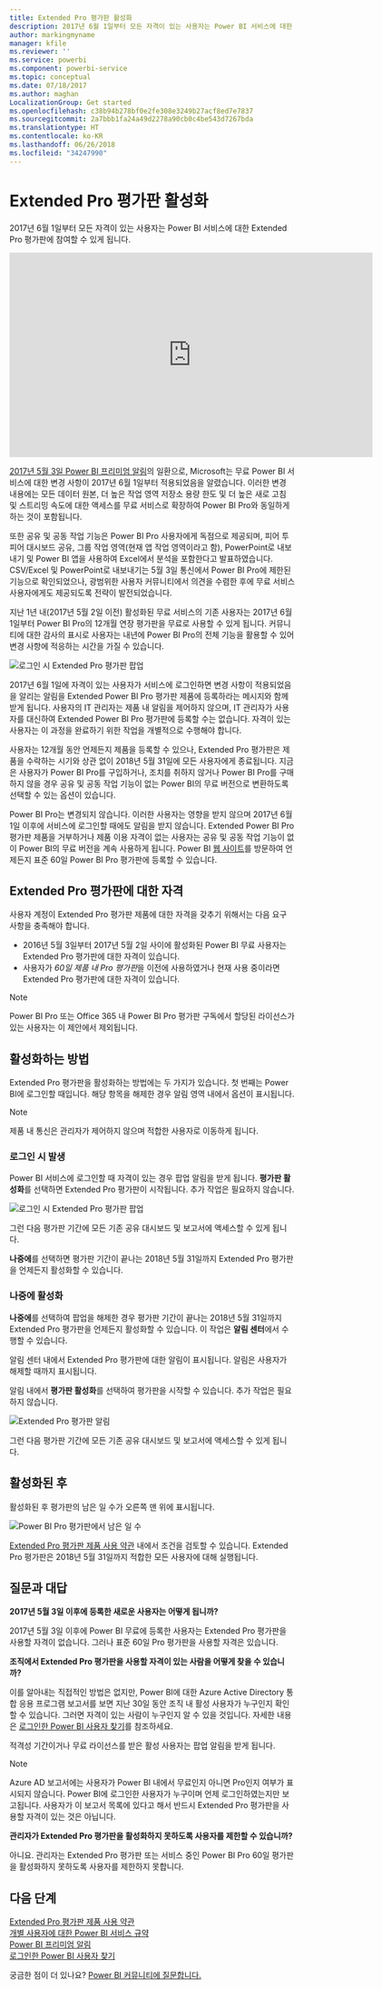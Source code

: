 ```yaml
---
title: Extended Pro 평가판 활성화
description: 2017년 6월 1일부터 모든 자격이 있는 사용자는 Power BI 서비스에 대한 Extended Pro 평가판에 참여할 수 있게 됩니다.
author: markingmyname
manager: kfile
ms.reviewer: ''
ms.service: powerbi
ms.component: powerbi-service
ms.topic: conceptual
ms.date: 07/18/2017
ms.author: maghan
LocalizationGroup: Get started
ms.openlocfilehash: c38b94b278bf0e2fe308e3249b27acf8ed7e7837
ms.sourcegitcommit: 2a7bbb1fa24a49d2278a90cb0c4be543d7267bda
ms.translationtype: HT
ms.contentlocale: ko-KR
ms.lasthandoff: 06/26/2018
ms.locfileid: "34247990"
---
```

# <a name="extended-pro-trial-activation"></a>Extended Pro 평가판 활성화
2017년 6월 1일부터 모든 자격이 있는 사용자는 Power BI 서비스에 대한 Extended Pro 평가판에 참여할 수 있게 됩니다.

<iframe width="640" height="360" src="https://www.youtube.com/embed/tPsNoPyY9aA?showinfo=0" frameborder="0" allowfullscreen></iframe>

[2017년 5월 3일 Power BI 프리미엄 알림](https://powerbi.microsoft.com/blog/microsoft-accelerates-modern-bi-adoption-with-power-bi-premium/)의 일환으로, Microsoft는 무료 Power BI 서비스에 대한 변경 사항이 2017년 6월 1일부터 적용되었음을 알렸습니다. 이러한 변경 내용에는 모든 데이터 원본, 더 높은 작업 영역 저장소 용량 한도 및 더 높은 새로 고침 및 스트리밍 속도에 대한 액세스를 무료 서비스로 확장하여 Power BI Pro와 동일하게 하는 것이 포함됩니다.

또한 공유 및 공동 작업 기능은 Power BI Pro 사용자에게 독점으로 제공되며, 피어 투 피어 대시보드 공유, 그룹 작업 영역(현재 앱 작업 영역이라고 함), PowerPoint로 내보내기 및 Power BI 앱을 사용하여 Excel에서 분석을 포함한다고 발표하였습니다. CSV/Excel 및 PowerPoint로 내보내기는 5월 3일 통신에서 Power BI Pro에 제한된 기능으로 확인되었으나, 광범위한 사용자 커뮤니티에서 의견을 수렴한 후에 무료 서비스 사용자에게도 제공되도록 전략이 발전되었습니다.

지난 1년 내(2017년 5월 2일 이전) 활성화된 무료 서비스의 기존 사용자는 2017년 6월 1일부터 Power BI Pro의 12개월 연장 평가판을 무료로 사용할 수 있게 됩니다. 커뮤니티에 대한 감사의 표시로 사용자는 내년에 Power BI Pro의 전체 기능을 활용할 수 있어 변경 사항에 적응하는 시간을 가질 수 있습니다.

![로그인 시 Extended Pro 평가판 팝업](media/service-extended-pro-trial/extended-pro-trial-activate-pop-up.png)

2017년 6월 1일에 자격이 있는 사용자가 서비스에 로그인하면 변경 사항이 적용되었음을 알리는 알림을 Extended Power BI Pro 평가판 제품에 등록하라는 메시지와 함께 받게 됩니다. 사용자의 IT 관리자는 제품 내 알림을 제어하지 않으며, IT 관리자가 사용자를 대신하여 Extended Power BI Pro 평가판에 등록할 수는 없습니다. 자격이 있는 사용자는 이 과정을 완료하기 위한 작업을 개별적으로 수행해야 합니다.

사용자는 12개월 동안 언제든지 제품을 등록할 수 있으나, Extended Pro 평가판은 제품을 수락하는 시기와 상관 없이 2018년 5월 31일에 모든 사용자에게 종료됩니다. 지금은 사용자가 Power BI Pro를 구입하거나, 조치를 취하지 않거나 Power BI Pro를 구매하지 않을 경우 공유 및 공동 작업 기능이 없는 Power BI의 무료 버전으로 변환하도록 선택할 수 있는 옵션이 있습니다.

Power BI Pro는 변경되지 않습니다. 이러한 사용자는 영향을 받지 않으며 2017년 6월 1일 이후에 서비스에 로그인할 때에도 알림을 받지 않습니다. Extended Power BI Pro 평가판 제품을 거부하거나 제품 이용 자격이 없는 사용자는 공유 및 공동 작업 기능이 없이 Power BI의 무료 버전을 계속 사용하게 됩니다. Power BI [웹 사이트](https://powerbi.microsoft.com/get-started/)를 방문하여 언제든지 표준 60일 Power BI Pro 평가판에 등록할 수 있습니다.

## <a name="eligibility-for-extended-pro-trial"></a>Extended Pro 평가판에 대한 자격
사용자 계정이 Extended Pro 평가판 제품에 대한 자격을 갖추기 위해서는 다음 요구 사항을 충족해야 합니다.

* 2016년 5월 3일부터 2017년 5월 2일 사이에 활성화된 Power BI 무료 사용자는 Extended Pro 평가판에 대한 자격이 있습니다.
* 사용자가 *60일 제품 내 Pro 평가판*을 이전에 사용하였거나 현재 사용 중이라면 Extended Pro 평가판에 대한 자격이 있습니다.

> [!NOTE]
> Power BI Pro 또는 Office 365 내 Power BI Pro 평가판 구독에서 할당된 라이선스가 있는 사용자는 이 제안에서 제외됩니다.
> 
> 

## <a name="how-to-activate"></a>활성화하는 방법
Extended Pro 평가판을 활성화하는 방법에는 두 가지가 있습니다. 첫 번째는 Power BI에 로그인할 때입니다. 해당 항목을 해제한 경우 알림 영역 내에서 옵션이 표시됩니다.

> [!NOTE]
> 제품 내 통신은 관리자가 제어하지 않으며 적합한 사용자로 이동하게 됩니다.
> 
> 

### <a name="experience-at-sign-in"></a>로그인 시 발생
Power BI 서비스에 로그인할 때 자격이 있는 경우 팝업 알림을 받게 됩니다. **평가판 활성화**를 선택하면 Extended Pro 평가판이 시작됩니다. 추가 작업은 필요하지 않습니다.

![로그인 시 Extended Pro 평가판 팝업](media/service-extended-pro-trial/extended-pro-trial-pop-up.png)

그런 다음 평가판 기간에 모든 기존 공유 대시보드 및 보고서에 액세스할 수 있게 됩니다.

**나중에**를 선택하면 평가판 기간이 끝나는 2018년 5월 31일까지 Extended Pro 평가판을 언제든지 활성화할 수 있습니다.

### <a name="activation-at-a-later-date"></a>나중에 활성화
**나중에**를 선택하여 팝업을 해제한 경우 평가판 기간이 끝나는 2018년 5월 31일까지 Extended Pro 평가판을 언제든지 활성화할 수 있습니다. 이 작업은 **알림 센터**에서 수행할 수 있습니다.

알림 센터 내에서 Extended Pro 평가판에 대한 알림이 표시됩니다. 알림은 사용자가 해제할 때까지 표시됩니다.

알림 내에서 **평가판 활성화**를 선택하여 평가판을 시작할 수 있습니다. 추가 작업은 필요하지 않습니다.

![Extended Pro 평가판 알림](media/service-extended-pro-trial/extended-pro-trial-notification.png)

그런 다음 평가판 기간에 모든 기존 공유 대시보드 및 보고서에 액세스할 수 있게 됩니다.

## <a name="after-activation"></a>활성화된 후
활성화된 후 평가판의 남은 일 수가 오른쪽 맨 위에 표시됩니다.

![Power BI Pro 평가판에서 남은 일 수](media/service-extended-pro-trial/powerbi-trial-days-left.png)

[Extended Pro 평가판 제품 사용 약관](https://aka.ms/power-bi-trial) 내에서 조건을 검토할 수 있습니다. Extended Pro 평가판은 2018년 5월 31일까지 적합한 모든 사용자에 대해 실행됩니다.

## <a name="frequently-asked-questions"></a>질문과 대답
**2017년 5월 3일 이후에 등록한 새로운 사용자는 어떻게 됩니까?**

2017년 5월 3일 이후에 Power BI 무료에 등록한 사용자는 Extended Pro 평가판을 사용할 자격이 없습니다. 그러나 표준 60일 Pro 평가판을 사용할 자격은 있습니다.

**조직에서 Extended Pro 평가판을 사용할 자격이 있는 사람을 어떻게 찾을 수 있습니까?**

이를 알아내는 직접적인 방법은 없지만, Power BI에 대한 Azure Active Directory 통합 응용 프로그램 보고서를 보면 지난 30일 동안 조직 내 활성 사용자가 누구인지 확인할 수 있습니다. 그러면 자격이 있는 사람이 누구인지 알 수 있을 것입니다. 자세한 내용은 [로그인한 Power BI 사용자 찾기](service-admin-access-usage.md)를 참조하세요.

적격성 기간이거나 무료 라이선스를 받은 활성 사용자는 팝업 알림을 받게 됩니다. 

> [!NOTE]
> Azure AD 보고서에는 사용자가 Power BI 내에서 무료인지 아니면 Pro인지 여부가 표시되지 않습니다. Power BI에 로그인한 사용자가 누구이며 언제 로그인하였는지만 보고됩니다. 사용자가 이 보고서 목록에 있다고 해서 반드시 Extended Pro 평가판을 사용할 자격이 있는 것은 아닙니다.
> 
> 

**관리자가 Extended Pro 평가판을 활성화하지 못하도록 사용자를 제한할 수 있습니까?**

아니요. 관리자는 Extended Pro 평가판 또는 서비스 중인 Power BI Pro 60일 평가판을 활성화하지 못하도록 사용자를 제한하지 못합니다.

## <a name="next-steps"></a>다음 단계
[Extended Pro 평가판 제품 사용 약관](https://aka.ms/power-bi-trial)  
[개별 사용자에 대한 Power BI 서비스 규약](https://powerbi.microsoft.com/terms-of-service/)  
[Power BI 프리미엄 알림](https://aka.ms/pbipremium-announcement)  
[로그인한 Power BI 사용자 찾기](service-admin-access-usage.md)

궁금한 점이 더 있나요? [Power BI 커뮤니티에 질문합니다.](https://community.powerbi.com/)

